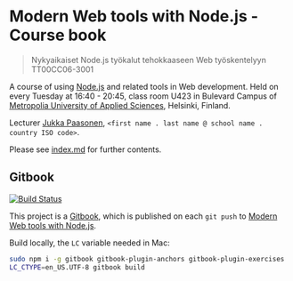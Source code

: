 # Modern Web tools with Node.js - Course book

> Nykyaikaiset Node.js työkalut tehokkaaseen Web työskentelyyn TT00CC06-3001

A course of using [Node.js](http://nodejs.org/) and related tools in Web development.
Held on every Tuesday at 16:40 - 20:45, class room U423 in Bulevard Campus of
[Metropolia University of Applied Sciences](http://www.metropolia.fi/en/ "Metropolia"), Helsinki, Finland.

Lecturer [Jukka Paasonen](http://paazmaya.com), `<first name . last name @ school name . country ISO code>`.

Please see [index.md](index.md) for further contents.

## Gitbook

[![Build Status](https://www.gitbook.io/button/status/book/paazmaya/modern-web-tools-with-node-js)](https://www.gitbook.io/book/paazmaya/modern-web-tools-with-node-js/activity)

This project is a [Gitbook](https://www.gitbook.io/), which is published on each `git push` to
[Modern Web tools with Node.js](https://www.gitbook.io/book/paazmaya/modern-web-tools-with-node-js "Modern Web tools with Node.js").

Build locally, the `LC` variable needed in Mac:

```sh
sudo npm i -g gitbook gitbook-plugin-anchors gitbook-plugin-exercises
LC_CTYPE=en_US.UTF-8 gitbook build
```
